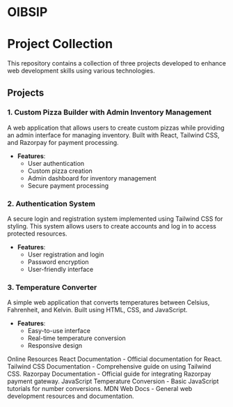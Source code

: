 # OIBSIP

# Project Collection

This repository contains a collection of three projects developed to enhance web development skills using various technologies.

## Projects

### 1. Custom Pizza Builder with Admin Inventory Management
A web application that allows users to create custom pizzas while providing an admin interface for managing inventory. Built with React, Tailwind CSS, and Razorpay for payment processing.

- **Features**:
  - User authentication
  - Custom pizza creation
  - Admin dashboard for inventory management
  - Secure payment processing

### 2. Authentication System
A secure login and registration system implemented using Tailwind CSS for styling. This system allows users to create accounts and log in to access protected resources.

- **Features**:
  - User registration and login
  - Password encryption
  - User-friendly interface

### 3. Temperature Converter
A simple web application that converts temperatures between Celsius, Fahrenheit, and Kelvin. Built using HTML, CSS, and JavaScript.

- **Features**:
  - Easy-to-use interface
  - Real-time temperature conversion
  - Responsive design

 Online Resources
React Documentation - Official documentation for React.
Tailwind CSS Documentation - Comprehensive guide on using Tailwind CSS.
Razorpay Documentation - Official guide for integrating Razorpay payment gateway.
JavaScript Temperature Conversion - Basic JavaScript tutorials for number conversions.
MDN Web Docs - General web development resources and documentation.

